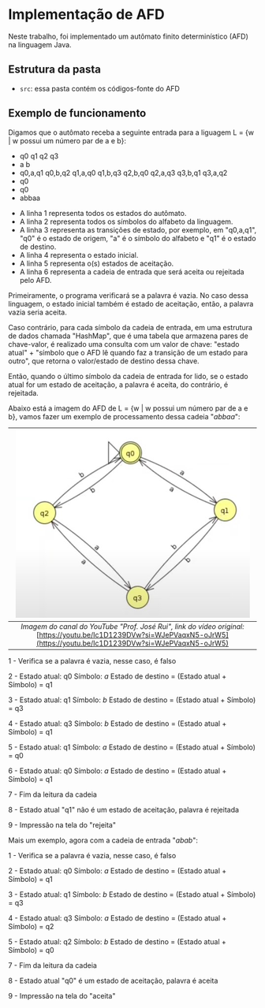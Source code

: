 # Implementação de AFD

Neste trabalho, foi implementado um autômato finito determinístico (AFD) na linguagem Java.

## Estrutura da pasta

- `src`: essa pasta contém os códigos-fonte do AFD

## Exemplo de funcionamento

Digamos que o autômato receba a seguinte entrada para a liguagem L = {w | w possui um número par de a e b}:

- q0 q1 q2 q3
- a b
- q0,a,q1 q0,b,q2 q1,a,q0 q1,b,q3 q2,b,q0 q2,a,q3 q3,b,q1 q3,a,q2
- q0
- q0
- abbaa


* A linha 1 representa todos os estados do autômato.
* A linha 2 representa todos os símbolos do alfabeto da linguagem.
* A linha 3 representa as transições de estado, por exemplo, em "q0,a,q1", "q0" é o estado de origem, "a" é o símbolo do alfabeto e "q1" é o estado de destino.
* A linha 4 representa o estado inicial.
* A linha 5 representa o(s) estados de aceitação.
* A linha 6 representa a cadeia de entrada que será aceita ou rejeitada pelo AFD.


Primeiramente, o programa verificará se a palavra é vazia. No caso dessa linguagem, o estado inicial também é estado de aceitação, então, a palavra vazia seria aceita.

Caso contrário, para cada símbolo da cadeia de entrada, em uma estrutura de dados chamada "HashMap", que é uma tabela que armazena pares de chave-valor, é realizado uma consulta com um valor de chave: "estado atual" + "símbolo que o AFD lê quando faz a transição de um estado para outro", que retorna o valor/estado de destino dessa chave.

Então, quando o último símbolo da cadeia de entrada for lido, se o estado atual for um estado de aceitação, a palavra é aceita, do contrário, é rejeitada.


Abaixo está a imagem do AFD de L = {w | w possui um número par de a e b}, vamos fazer um exemplo de processamento dessa cadeia "*abbaa*":

| ![Autômato finito determinístico da linguagem L](src/automato.jpg) |
|:--:|
| *Imagem do canal do YouTube "Prof. José Rui", link do vídeo original:* [https://youtu.be/Ic1D1239DVw?si=WJePVaqxN5-oJrW5](https://youtu.be/Ic1D1239DVw?si=WJePVaqxN5-oJrW5) |


1 - Verifica se a palavra é vazia, nesse caso, é falso

2 - Estado atual: q0
    Símbolo: *a*
    Estado de destino = (Estado atual + Símbolo) = q1

3 - Estado atual: q1
    Símbolo: *b*
    Estado de destino = (Estado atual + Símbolo) = q3

4 - Estado atual: q3
    Símbolo: *b*
    Estado de destino = (Estado atual + Símbolo) = q1

5 - Estado atual: q1
    Símbolo: *a*
    Estado de destino = (Estado atual + Símbolo) = q0

6 - Estado atual: q0
    Símbolo: *a*
    Estado de destino = (Estado atual + Símbolo) = q1

7 - Fim da leitura da cadeia

8 - Estado atual "q1" não é um estado de aceitação, palavra é rejeitada

9 - Impressão na tela do "rejeita"


Mais um exemplo, agora com a cadeia de entrada "*abab*":

1 - Verifica se a palavra é vazia, nesse caso, é falso

2 - Estado atual: q0
    Símbolo: *a*
    Estado de destino = (Estado atual + Símbolo) = q1

3 - Estado atual: q1
    Símbolo: *b*
    Estado de destino = (Estado atual + Símbolo) = q3

4 - Estado atual: q3
    Símbolo: *a*
    Estado de destino = (Estado atual + Símbolo) = q2

5 - Estado atual: q2
    Símbolo: *b*
    Estado de destino = (Estado atual + Símbolo) = q0

7 - Fim da leitura da cadeia

8 - Estado atual "q0" é um estado de aceitação, palavra é aceita

9 - Impressão na tela do "aceita"

